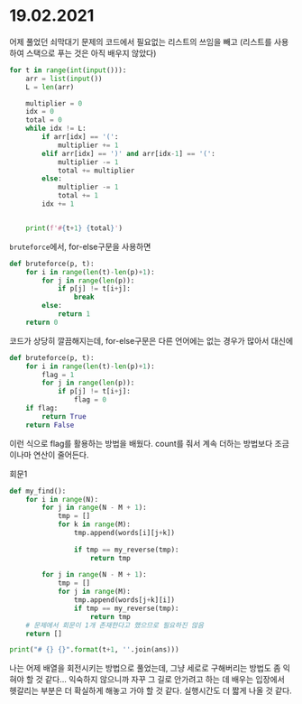 # 19.02.2021



어제 풀었던 쇠막대기 문제의 코드에서 필요없는 리스트의 쓰임을 빼고 (리스트를 사용하여 스택으로 푸는 것은 아직 배우지 않았다)

```python
for t in range(int(input())):
    arr = list(input())
    L = len(arr)

    multiplier = 0
    idx = 0
    total = 0
    while idx != L:
        if arr[idx] == '(':
            multiplier += 1
        elif arr[idx] == ')' and arr[idx-1] == '(':
            multiplier -= 1
            total += multiplier
        else:
            multiplier -= 1
            total += 1
        idx += 1


    print(f'#{t+1} {total}')
```





`bruteforce`에서, for-else구문을 사용하면

```python
def bruteforce(p, t):
    for i in range(len(t)-len(p)+1):
        for j in range(len(p)):
            if p[j] != t[i+j]:
                break
        else:
            return 1
    return 0
```

코드가 상당히 깔끔해지는데, for-else구문은 다른 언어에는 없는 경우가 많아서 대신에

```python
def bruteforce(p, t):
    for i in range(len(t)-len(p)+1):
        flag = 1
        for j in range(len(p)):
            if p[j] != t[i+j]:
                flag = 0
    if flag:
        return True
    return False
```

이런 식으로 flag를 활용하는 방법을 배웠다. count를 줘서 계속 더하는 방법보다 조금이나마 연산이 줄어든다.





회문1

```python
def my_find():
    for i in range(N):
        for j in range(N - M + 1):
            tmp = []
            for k in range(M):
                tmp.append(words[i][j+k])
                
                if tmp == my_reverse(tmp):
                    return tmp
                
        for j in range(N - M + 1):
            tmp = []
            for j in range(M):
                tmp.append(words[j+k][i])
                if tmp == my_reverse(tmp):
                    return tmp
    # 문제에서 회문이 1개 존재한다고 했으므로 필요하진 않음
    return []

print("# {} {}".format(t+1, ''.join(ans)))
```

나는 어제 배열을 회전시키는 방법으로 풀었는데, 그냥 세로로 구해버리는 방법도 좀 익혀야 할 것 같다... 익숙하지 않으니까 자꾸 그 길로 안가려고 하는 데 배우는 입장에서 헷갈리는 부분은 더 확실하게 해놓고 가야 할 것 같다. 실행시간도 더 짧게 나올 것 같다.



